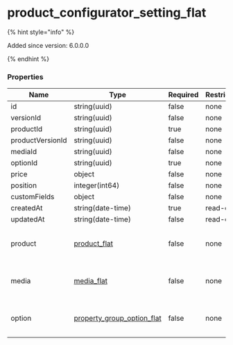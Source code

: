 
# product_configurator_setting_flat

{% hint style="info" %}

Added since version: 6.0.0.0

{% endhint %}

### Properties

|Name|Type|Required|Restrictions|Description|
|---|---|---|---|---|
|id|string(uuid)|false|none|none|
|versionId|string(uuid)|false|none|none|
|productId|string(uuid)|true|none|none|
|productVersionId|string(uuid)|false|none|none|
|mediaId|string(uuid)|false|none|none|
|optionId|string(uuid)|true|none|none|
|price|object|false|none|none|
|position|integer(int64)|false|none|none|
|customFields|object|false|none|none|
|createdAt|string(date-time)|true|read-only|none|
|updatedAt|string(date-time)|false|read-only|none|
|product|[product_flat](/schema/product_flat.md)|false|none|Added since version: 6.0.0.0|
|media|[media_flat](/schema/media_flat.md)|false|none|Added since version: 6.0.0.0|
|option|[property_group_option_flat](/schema/property_group_option_flat.md)|false|none|Added since version: 6.0.0.0|

